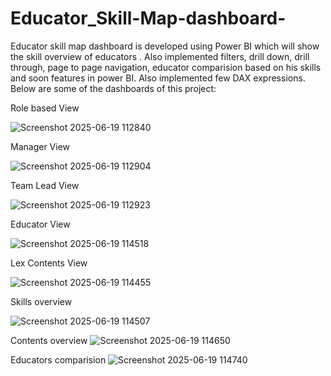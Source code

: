 # Educator_Skill-Map-dashboard-

Educator skill map dashboard is developed using Power BI which will show the skill overview of educators . Also implemented filters, drill down, drill through, page to page navigation, educator comparision based on his skills and soon features in power BI. Also implemented few DAX expressions. Below are  some of the dashboards of this project:



Role based View 

![Screenshot 2025-06-19 112840](https://github.com/user-attachments/assets/d3026f8a-c778-49eb-9af9-f96591e5e8a2)


Manager View

![Screenshot 2025-06-19 112904](https://github.com/user-attachments/assets/7e1f1d89-3fc9-445f-82f9-a644fad9356c)


Team Lead View

![Screenshot 2025-06-19 112923](https://github.com/user-attachments/assets/fea4a73f-f987-4ae8-a744-e6f798d6af25)


Educator View

![Screenshot 2025-06-19 114518](https://github.com/user-attachments/assets/ab450daf-d30e-460a-9bbe-6cdc6a557099)


Lex Contents View

![Screenshot 2025-06-19 114455](https://github.com/user-attachments/assets/b957615f-91c7-4d07-9fa0-d4af10d68836)


Skills overview

![Screenshot 2025-06-19 114507](https://github.com/user-attachments/assets/eeb7acfd-cfb6-400f-b553-202119ea4787)

Contents overview
![Screenshot 2025-06-19 114650](https://github.com/user-attachments/assets/61ebde7b-3dc8-46db-9f91-d6c1cef70765)

Educators comparision
![Screenshot 2025-06-19 114740](https://github.com/user-attachments/assets/5a10d135-2681-47ed-a975-65e309b96721)

